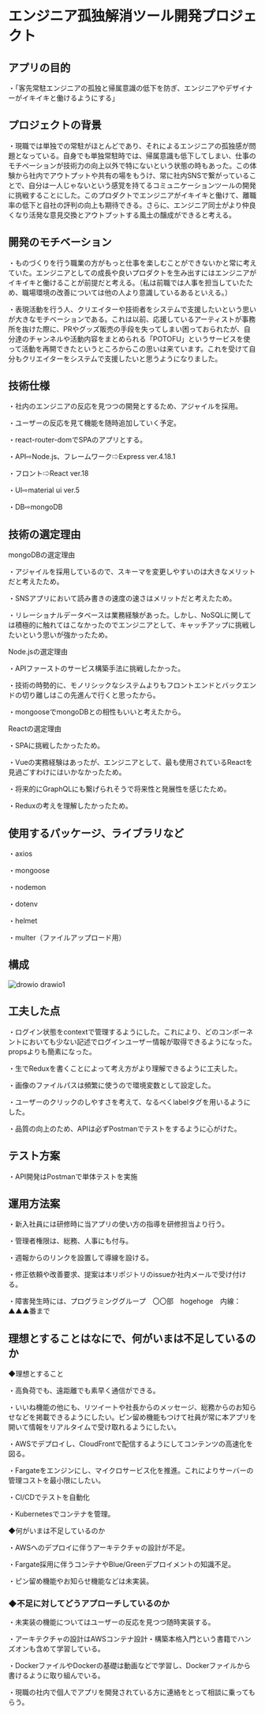 # エンジニア孤独解消ツール開発プロジェクト


## アプリの目的

・「客先常駐エンジニアの孤独と帰属意識の低下を防ぎ、エンジニアやデザイナーがイキイキと働けるようにする」

## プロジェクトの背景

・現職では単独での常駐がほとんどであり、それによるエンジニアの孤独感が問題となっている。自身でも単独常駐時では、帰属意識も低下してしまい、仕事のモチベーションが技術力の向上以外で特にないという状態の時もあった。この体験から社内でアウトプットや共有の場をもうけ、常に社内SNSで繋がっていることで、自分は一人じゃないという感覚を持てるコミュニケーションツールの開発に挑戦することにした。このプロダクトでエンジニアがイキイキと働けて、離職率の低下と自社の評判の向上も期待できる。さらに、エンジニア同士がより仲良くなり活発な意見交換とアウトプットする風土の醸成ができると考える。

## 開発のモチベーション
・ものづくりを行う職業の方がもっと仕事を楽しむことができないかと常に考えていた。エンジニアとしての成長や良いプロダクトを生み出すにはエンジニアがイキイキと働けることが前提だと考える。（私は前職では人事を担当していたため、職場環境の改善については他の人より意識しているあるといえる。）

・表現活動を行う人、クリエイターや技術者をシステムで支援したいという思いが大きなモチベーションである。これは以前、応援しているアーティストが事務所を抜けた際に、PRやグッズ販売の手段を失ってしまい困っておられたが、自分達のチャンネルや活動内容をまとめられる「POTOFU」というサービスを使って活動を再開できたというところからこの思いは来ています。これを受けて自分もクリエイターをシステムで支援したいと思うようになりました。


## 技術仕様

・社内のエンジニアの反応を見つつの開発とするため、アジャイルを採用。

・ユーザーの反応を見て機能を随時追加していく予定。

・react-router-domでSPAのアプリとする。

・API⇨Node.js、フレームワーク⇨Express ver.4.18.1

・フロント⇨React ver.18

・UI⇨material ui ver.5

・DB⇨mongoDB


## 技術の選定理由

mongoDBの選定理由

・アジャイルを採用しているので、スキーマを変更しやすいのは大きなメリットだと考えたため。

・SNSアプリにおいて読み書きの速度の速さはメリットだと考えたため。

・リレーショナルデータベースは業務経験があった。しかし、NoSQLに関しては積極的に触れてはこなかったのでエンジニアとして、キャッチアップに挑戦したいという思いが強かったため。

Node.jsの選定理由

・APIファーストのサービス構築手法に挑戦したかった。

・技術の時勢的に、モノリシックなシステムよりもフロントエンドとバックエンドの切り離しはこの先進んで行くと思ったから。

・mongooseでmongoDBとの相性もいいと考えたから。

Reactの選定理由

・SPAに挑戦したかったため。

・Vueの実務経験はあったが、エンジニアとして、最も使用されているReactを見過ごすわけにはいかなかったため。

・将来的にGraphQLにも繋げられそうで将来性と発展性を感じたため。

・Reduxの考えを理解したかったため。



## 使用するパッケージ、ライブラリなど
・axios

・mongoose

・nodemon

・dotenv

・helmet

・multer（ファイルアップロード用）

## 構成


![drowio drawio1](https://user-images.githubusercontent.com/53164570/186108099-3a290a6f-170f-4ef7-bddd-987b15d2667a.png)



## 工夫した点

・ログイン状態をcontextで管理するようにした。これにより、どのコンポーネントにおいても少ない記述でログインユーザー情報が取得できるようになった。propsよりも簡素になった。

・生でReduxを書くことによって考え方がより理解できるように工夫した。

・画像のファイルパスは頻繁に使うので環境変数として設定した。

・ユーザーのクリックのしやすさを考えて、なるべくlabelタグを用いるようにした。

・品質の向上のため、APIは必ずPostmanでテストをするように心がけた。

## テスト方案
・API開発はPostmanで単体テストを実施

## 運用方法案
・新入社員には研修時に当アプリの使い方の指導を研修担当より行う。

・管理者権限は、総務、人事にも付与。

・週報からのリンクを設置して導線を設ける。

・修正依頼や改善要求、提案は本リポジトリのissueか社内メールで受け付ける。

・障害発生時には、プログラミンググループ　〇〇部　hogehoge　内線：▲▲▲番まで

## 理想とすることはなにで、何がいまは不足しているのか

◆理想とすること

・高負荷でも、遠距離でも素早く通信ができる。

・いいね機能の他にも、リツイートや社長からのメッセージ、総務からのお知らせなどを掲載できるようにしたい。ピン留め機能もつけて社員が常に本アプリを開いて情報をリアルタイムで受け取れるようにしたい。

・AWSでデプロイし、CloudFrontで配信するようにしてコンテンツの高速化を図る。

・Fargateをエンジンにし、マイクロサービス化を推進。これによりサーバーの管理コストを最小限にしたい。

・CI/CDでテストを自動化

・Kubernetesでコンテナを管理。

◆何がいまは不足しているのか

・AWSへのデプロイに伴うアーキテクチャの設計が不足。

・Fargate採用に伴うコンテナやBlue/Greenデプロイメントの知識不足。

・ピン留め機能やお知らせ機能などは未実装。


### ◆不足に対してどうアプローチしているのか

・未実装の機能についてはユーザーの反応を見つつ随時実装する。

・アーキテクチャの設計はAWSコンテナ設計・構築本格入門という書籍でハンズオンも含めて学習している。

・DockerファイルやDockerの基礎は動画などで学習し、Dockerファイルから書けるように取り組んでいる。

・現職の社内で個人でアプリを開発されている方に連絡をとって相談に乗ってもらう。

